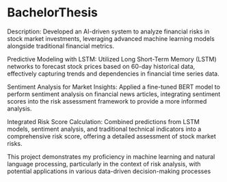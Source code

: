 # BachelorThesis
Description: Developed an AI-driven system to analyze financial risks in stock market investments, leveraging advanced machine learning models alongside traditional financial metrics.

Predictive Modeling with LSTM: Utilized Long Short-Term Memory (LSTM) networks to forecast stock prices based on 60-day historical data, effectively capturing trends and dependencies in financial time series data.

Sentiment Analysis for Market Insights: Applied a fine-tuned BERT model to perform sentiment analysis on financial news articles, integrating sentiment scores into the risk assessment framework to provide a more informed analysis.

Integrated Risk Score Calculation: Combined predictions from LSTM models, sentiment analysis, and traditional technical indicators into a comprehensive risk score, offering a detailed assessment of stock market risks.

This project demonstrates my proficiency in machine learning and natural language processing, particularly in the context of risk analysis, with potential applications in various data-driven decision-making processes
